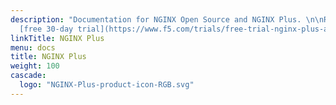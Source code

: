 ```yaml
---
description: "Documentation for NGINX Open Source and NGINX Plus. \n\nRequest your
  [free 30‑day trial](https://www.f5.com/trials/free-trial-nginx-plus-and-nginx-app-protect) today.\n"
linkTitle: NGINX Plus
menu: docs
title: NGINX Plus
weight: 100
cascade:
  logo: "NGINX-Plus-product-icon-RGB.svg"
---
```

